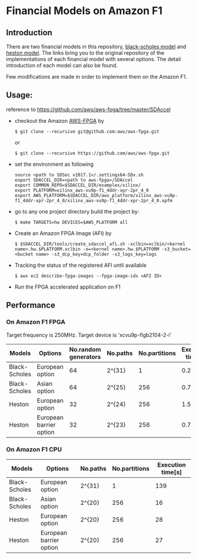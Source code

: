 # Financial Models on Amazon F1
## Introduction
There are two financial models in this repository, [black-scholes model](https://github.com/KitAway/BlackScholes_MonteCarlo) and [heston model](https://github.com/KitAway/HestonModel_MonteCarlo). The links bring you to the original repository of the implementations of each financial model with several options. The detail introduction of each model can also be found. 

Few modifications are made in order to implement them on the Amazon F1.  

## Usage: 
reference to https://github.com/aws/aws-fpga/tree/master/SDAccel
- checkout the Amazon [AWS-FPGA](https://github.com/aws/aws-fpga) by
    ```
    $ git clone --recursive git@github.com:aws/aws-fpga.git
    ```
  or
    ```
    $ git clone --recursive https://github.com/aws/aws-fpga.git
    ```
- set the environment as following
  ```
  source <path to SDSoc v2017.1>/.settings64-SDx.sh
  export SDACCEL_DIR=<path to aws-fpga>/SDAccel
  export COMMON_REPO=$SDACCEL_DIR/examples/xilinx/
  export PLATFORM=xilinx_aws-vu9p-f1_4ddr-xpr-2pr_4_0
  export AWS_PLATFORM=$SDACCEL_DIR/aws_platform/xilinx_aws-vu9p-f1_4ddr-xpr-2pr_4_0/xilinx_aws-vu9p-f1_4ddr-xpr-2pr_4_0.xpfm
  ```
- go to any one project directory build the project by:
  ```
  $ make TARGETS=hw DEVICES=$AWS_PLATFORM all
  ```
 - Create an Amazon FPGA Image (AFI) by 
   ```
   $ $SDACCEL_DIR/tools/create_sdaccel_afi.sh -xclbin=xclbin/<kernel name>.hw.$PLATFORM.xclbin -o=<kernel name>.hw.$PLATFORM -s3_bucket=<bucket name> -s3_dcp_key=dcp_folder -s3_logs_key=logs
   ```
 - Tracking the status of the registered AFI until available
   ```
   $ aws ec2 describe-fpga-images --fpga-image-ids <AFI ID>
   ```
 - Run the FPGA accelerated application on F1

## Performance

### On Amazon F1 FPGA
Target frequency is 250MHz. 
Target device is 'xcvu9p-flgb2104-2-i'

| Models | Options | No.random generators | No.paths | No.partitions | Execution time[s]| Theoretical estimation[s] | LUT | LUTMem | REG | BRAM | DSP | 
|-|-|-|-|-|-|-|-|-|-|-| -|
| Black-Scholes | European option |64|2^{31}|1|0.2|0.14|25% |2.7%|13% |19% | 43%|
| Black-Scholes | Asian option |64|2^{25}| 256|0.74|0.55|25%|2.2%|13%|19%|43%|
| Heston | European option |32|2^{24}|256|1.52|1.14|15% |2.2%|8.2%|8.2%| 26%|
| Heston | European barrier option |32|2^{23}|256|0.75|0.56|14%|2.3%|7.8%|8.0%|26%|

### On Amazon F1 CPU

| Models | Options | No.paths | No.partitions | Execution time[s]|
|-|-|-|-|-|
| Black-Scholes | European option |2^{31}|1|139|
| Black-Scholes | Asian option |2^{20}| 256|16|
| Heston | European option |2^{20}|256|28|
| Heston | European barrier option |2^{20}|256|27|

